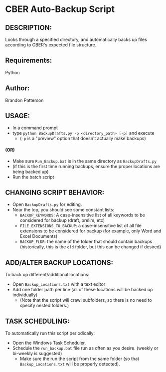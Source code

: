 # CBER Auto-Backup Script

## DESCRIPTION:
Looks through a specified directory,
and automatically backs up files according to CBER's expected file structure.

## Requirements:
Python

## Author:
Brandon Patterson

## USAGE:
- In a command prompt
- type `python BackupDrafts.py -p <directory_path> [-p]` and execute
  - (`-p` is a "preview" option that doesn't actually make backups)

#### (OR)
- Make sure  `Run_Backup.bat` is in the same directory as `BackupDrafts.py`
- (if this is the first time running backups, ensure the proper locations are being backed up)
- Run the batch script

## CHANGING SCRIPT BEHAVIOR:
- Open `BackupDrafts.py` for editing.
- Near the top, you should see some constant lists:
  - `BACKUP_KEYWORDS`: A case-insensitive list of all keywords to be considered for backup (draft, prelim, etc)
  - `FILE_EXTENSIONS_TO_BACKUP`: a case-insensitive list of all file extensions to be considered for backup (for example, only Word and Excel Documents)
  - `BACKUP_FLDR`: the name of the folder that should contain backups (historically, this is the `old` folder, but this can be changed if desired)

## ADD/ALTER BACKUP LOCATIONS:
To back up different/additional locations:
- Open `Backup_Locations.txt` with a text editor
- Add one folder path per line (all of these locations will be backed up individually)
  - (Note that the script will crawl subfolders, so there is no need to specify nested folders.)

## TASK SCHEDULING:
  To automatically run this script periodically:
  - Open the Windows Task Scheduler,
  - Schedule the `run_backup.bat` file run as often as you desire. (weekly or bi-weekly is suggested)
    - Make sure the run the script from the same folder (so that `Backup_Locations.txt` will be properly detected).
